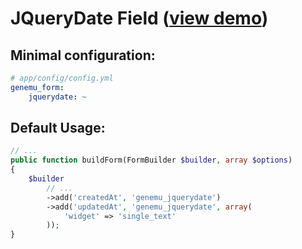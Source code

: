 # JQueryDate Field ([view demo](http://jqueryui.com/demos/datepicker/))

## Minimal configuration:

``` yml
# app/config/config.yml
genemu_form:
    jquerydate: ~
```

## Default Usage:

``` php
// ...
public function buildForm(FormBuilder $builder, array $options)
{
    $builder
        // ...
        ->add('createdAt', 'genemu_jquerydate')
        ->add('updatedAt', 'genemu_jquerydate', array(
            'widget' => 'single_text'
        ));
}
```
